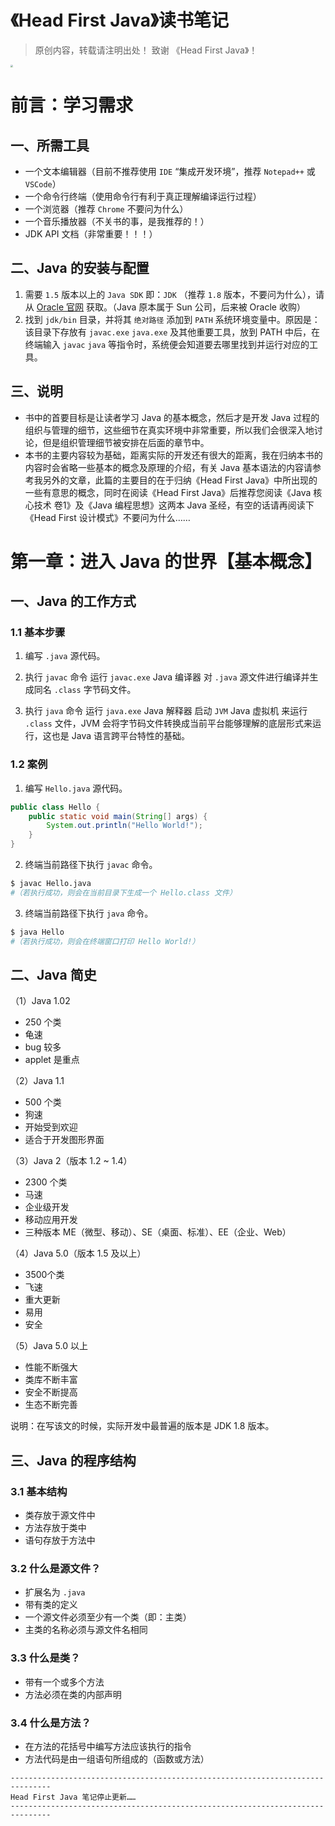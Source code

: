 # 《Head First Java》读书笔记

> 原创内容，转载请注明出处！
> 致谢 《Head First Java》！

<img src="mark-img/20210224151452149.jpg" style="zoom:25%;" />

# 前言：学习需求

## 一、所需工具

- 一个文本编辑器（目前不推荐使用 `IDE` “集成开发环境”，推荐 `Notepad++` 或 `VSCode`）
- 一个命令行终端（使用命令行有利于真正理解编译运行过程）
- 一个浏览器（推荐 `Chrome` 不要问为什么）
- 一个音乐播放器（不关书的事，是我推荐的！）
- JDK API 文档（非常重要！！！）

## 二、Java 的安装与配置

1. 需要 `1.5` 版本以上的 `Java SDK` 即：`JDK` （推荐 `1.8` 版本，不要问为什么），请从 [Oracle 官网](https://www.oracle.com/cn/index.html) 获取。（Java 原本属于 Sun 公司，后来被 Oracle 收购）
2. 找到 `jdk/bin` 目录，并将其 `绝对路径` 添加到 `PATH` 系统环境变量中。原因是：该目录下存放有 `javac.exe` `java.exe` 及其他重要工具，放到 PATH 中后，在终端输入 `javac` `java` 等指令时，系统便会知道要去哪里找到并运行对应的工具。

## 三、说明

- 书中的首要目标是让读者学习 Java 的基本概念，然后才是开发 Java 过程的组织与管理的细节，这些细节在真实环境中非常重要，所以我们会很深入地讨论，但是组织管理细节被安排在后面的章节中。
- 本书的主要内容较为基础，距离实际的开发还有很大的距离，我在归纳本书的内容时会省略一些基本的概念及原理的介绍，有关 Java 基本语法的内容请参考我另外的文章，此篇的主要目的在于归纳《Head First Java》中所出现的一些有意思的概念，同时在阅读《Head First Java》后推荐您阅读《Java 核心技术 卷1》及《Java 编程思想》这两本 Java 圣经，有空的话请再阅读下《Head First 设计模式》不要问为什么……

# 第一章：进入 Java 的世界【基本概念】

## 一、Java 的工作方式

### 1.1 基本步骤

1. 编写 `.java` 源代码。

2. 执行 `javac` 命令 运行 `javac.exe` Java 编译器 对 `.java` 源文件进行编译并生成同名 `.class` 字节码文件。 
3. 执行 `java` 命令 运行 `java.exe` Java 解释器 启动 `JVM` Java 虚拟机 来运行 `.class` 文件，JVM 会将字节码文件转换成当前平台能够理解的底层形式来运行，这也是 Java 语言跨平台特性的基础。

### 1.2 案例

1. 编写 `Hello.java` 源代码。

```java
public class Hello {
    public static void main(String[] args) {
        System.out.println("Hello World!");
    }
}
```

2. 终端当前路径下执行 `javac` 命令。

``` bash
$ javac Hello.java	
#（若执行成功，则会在当前目录下生成一个 Hello.class 文件）
```

3. 终端当前路径下执行 `java` 命令。

```bash
$ java Hello				
#（若执行成功，则会在终端窗口打印 Hello World!）
```

## 二、Java 简史

（1）Java 1.02

- 250 个类
- 龟速
- bug 较多
- applet 是重点

（2）Java 1.1

- 500 个类
- 狗速
- 开始受到欢迎
- 适合于开发图形界面

（3）Java 2（版本 1.2 ~ 1.4）

- 2300 个类
- 马速
- 企业级开发
- 移动应用开发
- 三种版本 ME（微型、移动）、SE（桌面、标准）、EE（企业、Web）

（4）Java 5.0（版本 1.5 及以上）

- 3500个类
- 飞速
- 重大更新
- 易用
- 安全

（5）Java 5.0 以上

- 性能不断强大
- 类库不断丰富
- 安全不断提高
- 生态不断完善

说明：在写该文的时候，实际开发中最普遍的版本是 JDK 1.8 版本。

## 三、Java 的程序结构

### 3.1 基本结构

- 类存放于源文件中
- 方法存放于类中
- 语句存放于方法中

### 3.2 什么是源文件？

- 扩展名为 `.java`
- 带有类的定义
- 一个源文件必须至少有一个类（即：主类）
- 主类的名称必须与源文件名相同

### 3.3 什么是类？

- 带有一个或多个方法
- 方法必须在类的内部声明

### 3.4 什么是方法？

- 在方法的花括号中编写方法应该执行的指令
- 方法代码是由一组语句所组成的（函数或方法）

```
-------------------------------------------------------------------------------
Head First Java 笔记停止更新……
-------------------------------------------------------------------------------
```

